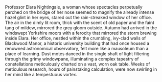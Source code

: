 Professor Elara Nightingale, a woman whose spectacles perpetually perched on the bridge of her nose seemed to magnify the already intense hazel glint in her eyes, stared out the rain-streaked window of her office.  The air in the dimly lit room, thick with the scent of old paper and the faint tang of mildew, mirrored the grey gloom outside.  Autumn had arrived in the windswept Yorkshire moors with a ferocity that mirrored the storm brewing inside Elara.  Her office, nestled within the crumbling, ivy-clad walls of Blackwood Manor, a historic university building that had once housed a renowned astronomical observatory, felt more like a mausoleum than a place of learning.  Dust motes danced in the single shaft of light filtering through the grimy windowpane, illuminating a complex tapestry of constellations meticulously charted on a vast, worn oak table.  Weeks of meticulous research, hours of painstaking calculation, were now swirling in her mind like a tempestuous vortex.

